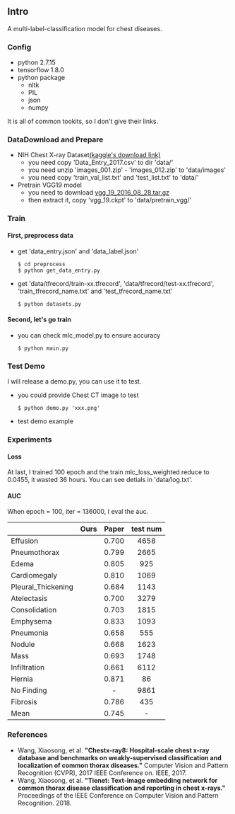 ## Intro
A multi-label-classification model for chest diseases.

### Config
- python 2.7.15
- tensorflow 1.8.0
- python package 
    * nltk
    * PIL
    * json
    * numpy

It is all of common tookits, so I don't give their links.

### DataDownload and Prepare
- NIH Chest X-ray Dataset[(kaggle's download link)](https://www.kaggle.com/nih-chest-xrays/data)
    * you need copy 'Data_Entry_2017.csv' to dir 'data/'
    * you need unzip 'images_001.zip' - 'images_012.zip' to 'data/images'
    * you need copy 'train_val_list.txt' and 'test_list.txt' to 'data/'
- Pretrain VGG19 model
    * you need to download [vgg_19_2016_08_28.tar.gz](http://download.tensorflow.org/models/vgg_19_2016_08_28.tar.gz)
    * then extract it, copy 'vgg_19.ckpt' to 'data/pretrain_vgg/'

### Train
#### First, preprocess data
- get 'data_entry.json' and 'data_label.json'
    ```shell
    $ cd preprocess
    $ python get_data_entry.py    
    ``` 
- get 'data/tfrecord/train-xx.tfrecord', 'data/tfrecord/test-xx.tfrecord', 'train_tfrecord_name.txt' and 'test_tfrecord_name.txt'
    ```shell
    $ python datasets.py    
    ``` 
#### Second, let's go train
- you can check mlc_model.py to ensure accuracy
    ```shell
    $ python main.py    
    ``` 

### Test Demo
I will release a demo.py, you can use it to test.
- you could provide Chest CT image to test
    ```shell
    $ python demo.py 'xxx.png'   
    ``` 
- test demo example 

### Experiments
#### Loss
At last, I trained 100 epoch and the train mlc_loss_weighted reduce to 0.0455, it wasted 36 hours. You can see detials in 'data/log.txt'.

#### AUC
When epoch = 100, iter = 136000, I eval the auc.

|  | Ours | Paper | test num |
| :--- | :---: | :---: | :---: |
| Effusion |  | 0.700 | 4658 |
| Pneumothorax |  | 0.799 | 2665 |
| Edema |  | 0.805 | 925 |
| Cardiomegaly |  | 0.810 | 1069 |
| Pleural_Thickening |  | 0.684 | 1143 |
| Atelectasis |  | 0.700 | 3279 |
| Consolidation |  | 0.703 | 1815 |
| Emphysema | | 0.833 | 1093 |
| Pneumonia |  | 0.658 | 555 |
| Nodule |  | 0.668 | 1623 |
| Mass |  | 0.693 | 1748 |
| Infiltration |  | 0.661 | 6112 |
| Hernia |  | 0.871 | 86 |
| No Finding |  | - | 9861 |
| Fibrosis |  | 0.786 | 435 |
| Mean |  | 0.745 | - |


### References
- Wang, Xiaosong, et al. **"Chestx-ray8: Hospital-scale chest x-ray database and benchmarks on weakly-supervised classification and localization of common thorax diseases."** Computer Vision and Pattern Recognition (CVPR), 2017 IEEE Conference on. IEEE, 2017.
- Wang, Xiaosong, et al. **"Tienet: Text-image embedding network for common thorax disease classification and reporting in chest x-rays."** Proceedings of the IEEE Conference on Computer Vision and Pattern Recognition. 2018.